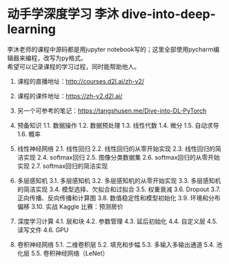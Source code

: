 # 动手学深度学习 李沐 dive-into-deep-learning

李沐老师的课程中源码都是用jupyter notebook写的；这里全部使用pycharm编辑器来编程，改写为py格式。  
希望可以记录课程的学习过程，同时能帮助他人。

1. 课程的直播地址：http://courses.d2l.ai/zh-v2/
2. 课程的课件地址：https://zh-v2.d2l.ai/
3. 另一个可参考的笔记：https://tangshusen.me/Dive-into-DL-PyTorch

1. 预备知识
1.1. 数据操作
1.2. 数据预处理
1.3. 线性代数
1.4. 微分
1.5. 自动求导
1.6. 概率
2. 线性神经网络
2.1. 线性回归
2.2. 线性回归的从零开始实现
2.3. 线性回归的简洁实现
2.4. softmax回归
2.5. 图像分类数据集
2.6. softmax回归的从零开始实现
2.7. softmax回归的简洁实现
3. 多层感知机
3.1. 多层感知机
3.2. 多层感知机的从零开始实现
3.3. 多层感知机的简洁实现
3.4. 模型选择、欠拟合和过拟合
3.5. 权重衰减
3.6. Dropout
3.7. 正向传播、反向传播和计算图
3.8. 数值稳定性和模型初始化
3.9. 环境和分布偏移
3.10. 实战 Kaggle 比赛：预测房价
4. 深度学习计算
4.1. 层和块
4.2. 参数管理
4.3. 延后初始化
4.4. 自定义层
4.5. 读写文件
4.6. GPU
5. 卷积神经网络
5.1. 二维卷积层
5.2. 填充和步幅
5.3. 多输入多输出通道
5.4. 池化层
5.5. 卷积神经网络（LeNet）
